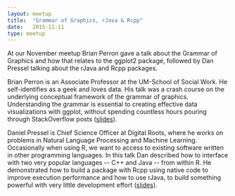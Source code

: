 ```yaml
---
layout: meetup
title:  "Grammar of Graphics, rJava & Rcpp"
date:   2015-11-11
type: meetup
---
```


At our November meetup Brian Perron gave a talk about the Grammar of Graphics and how that relates to the ggplot2 package, followed by Dan Pressel talking about the rJava and Rcpp packages.

Brian Perron is an Associate Professor at the UM-School of Social Work. He self-identifies as a geek and loves data. His talk was a crash course on the underlying conceptual framework of the grammar of graphics. Understanding the grammar is essential to creating effective data visualizations with ggplot, without spending countless hours pouring through StackOverflow posts ([slides](https://cdn.rawgit.com/AnnArborRUserGroup/Presentations/master/2015-11/GoG/Presentation.pdf)).

Daniel Pressel is Chief Science Officer at Digital Roots, where he works on problems in Natural Language Processing and Machine Learning. Occasionally when using R, we want to access to existing software written in other programming languages. In this talk Dan described how to interface with two very popular languages -- C++ and Java -- from within R. He demonstrated how to build a package with Rcpp using native code to improve execution performance and how to use rJava, to build something powerful with very little development effort ([slides](https://cdn.rawgit.com/AnnArborRUserGroup/Presentations/master/2015-11/rjava-rcpp/presentation.html)).